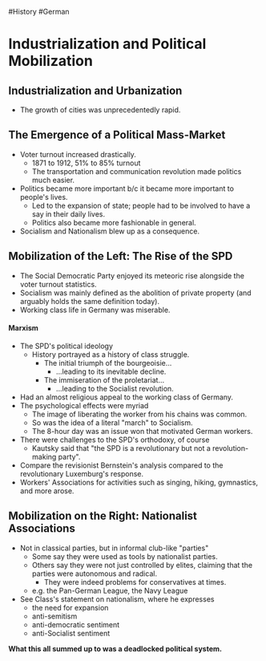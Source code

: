 #History #German
# Industrialization and Political Mobilization
## Industrialization and Urbanization
- The growth of cities was unprecedentedly rapid.

## The Emergence of a Political Mass-Market
- Voter turnout increased drastically.
	- 1871 to 1912, 51% to 85% turnout
	- The transportation and communication revolution made politics much easier.
- Politics became more important b/c it became more important to people's lives.
	- Led to the expansion of state; people had to be involved to have a say in their daily lives.
	- Politics also became more fashionable in general.
- Socialism and Nationalism blew up as a consequence.

## Mobilization of the Left: The Rise of the SPD
- The Social Democratic Party enjoyed its meteoric rise alongside the voter turnout statistics.
- Socialism was mainly defined as the abolition of private property (and arguably holds the same definition today).
- Working class life in Germany was miserable.
#### Marxism
- The SPD's political ideology
	- History portrayed as a history of class struggle.
		- The initial triumph of the bourgeoisie...
			- ...leading to its inevitable decline.
		- The immiseration of the proletariat...
			- ...leading to the Socialist revolution.
- Had an almost religious appeal to the working class of Germany.
- The psychological effects were myriad
	- The image of liberating the worker from his chains was common.
	- So was the idea of a literal "march" to Socialism.
	- The 8-hour day was an issue won that motivated German workers.
- There were challenges to the SPD's orthodoxy, of course
	- Kautsky said that "the SPD is a revolutionary but not a revolution-making party".
- Compare the revisionist Bernstein's analysis compared to the revolutionary Luxemburg's response.
- Workers' Associations for activities such as singing, hiking, gymnastics, and more arose.

## Mobilization on the Right: Nationalist Associations
- Not in classical parties, but in informal club-like "parties"
	- Some say they were used as tools by nationalist parties.
	- Others say they were not just controlled by elites, claiming that the parties were autonomous and radical.
		- They were indeed problems for conservatives at times.
	- e.g. the Pan-German League, the Navy League
- See Class's statement on nationalism, where he expresses
	- the need for expansion
	- anti-semitism
	- anti-democratic sentiment
	- anti-Socialist sentiment

**What this all summed up to was a deadlocked political system.**